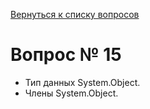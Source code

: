 [Вернуться к списку вопросов](../questions.md)
# Вопрос № 15

* Тип данных System.Object. 
* Члены System.Object.